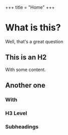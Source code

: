 +++
title = "Home"
+++

# What is this?

Well, that's a great question

## This is an H2

With some content.

## Another one

### With

### H3 Level

### Subheadings